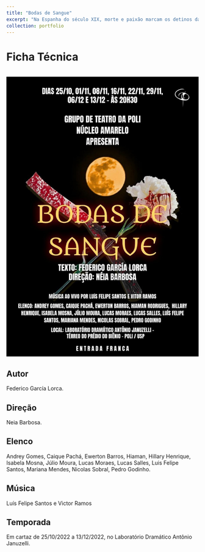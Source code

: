 ```yaml
---
title: "Bodas de Sangue"
excerpt: "Na Espanha do século XIX, morte e paixão marcam os detinos das personagens vividas pelo elenco do GTP.<br/><img src='/images/Bodas.JPG'>"
collection: portfolio
---
```


# Ficha Técnica

<br/><img src='/images/CartazBodas.jpg'>

## Autor
Federico García Lorca.

## Direção
Neia Barbosa.

## Elenco
Andrey Gomes, Caique Pachá, Ewerton Barros, Hiaman, Hillary Henrique, Isabela Mosna, Júlio Moura, Lucas Moraes, Lucas Salles, Luis Felipe Santos, Mariana Mendes, Nicolas Sobral, Pedro Godinho.

## Música
Luís Felipe Santos e Victor Ramos

## Temporada
Em cartaz de 25/10/2022 a 13/12/2022, no Laboratório Dramático Antônio Januzelli. 

